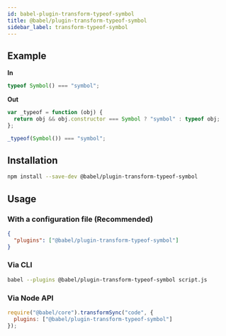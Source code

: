 ```yaml
---
id: babel-plugin-transform-typeof-symbol
title: @babel/plugin-transform-typeof-symbol
sidebar_label: transform-typeof-symbol
---
```


## Example

**In**

```javascript
typeof Symbol() === "symbol";
```

**Out**

```javascript
var _typeof = function (obj) {
  return obj && obj.constructor === Symbol ? "symbol" : typeof obj;
};

_typeof(Symbol()) === "symbol";
```

## Installation

```sh
npm install --save-dev @babel/plugin-transform-typeof-symbol
```

## Usage

### With a configuration file (Recommended)

```json
{
  "plugins": ["@babel/plugin-transform-typeof-symbol"]
}
```

### Via CLI

```sh
babel --plugins @babel/plugin-transform-typeof-symbol script.js
```

### Via Node API

```javascript
require("@babel/core").transformSync("code", {
  plugins: ["@babel/plugin-transform-typeof-symbol"]
});
```

